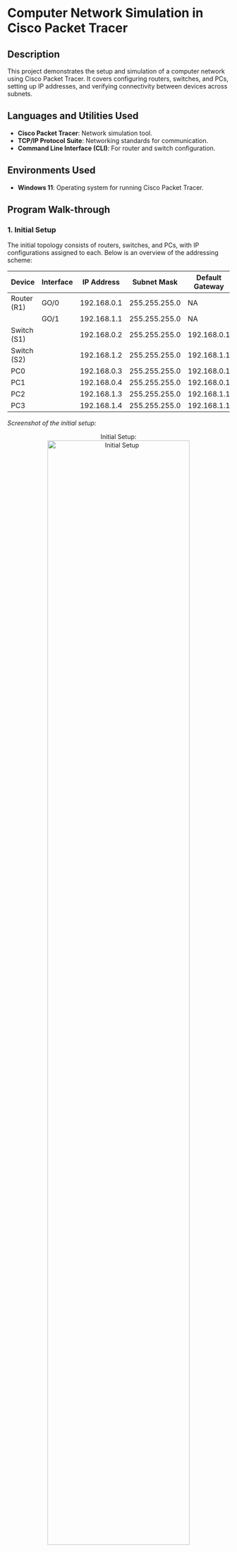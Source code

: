 # **Computer Network Simulation in Cisco Packet Tracer**

## **Description**
This project demonstrates the setup and simulation of a computer network using Cisco Packet Tracer. It covers configuring routers, switches, and PCs, setting up IP addresses, and verifying connectivity between devices across subnets.

## **Languages and Utilities Used**
- **Cisco Packet Tracer**: Network simulation tool.
- **TCP/IP Protocol Suite**: Networking standards for communication.
- **Command Line Interface (CLI)**: For router and switch configuration.

## **Environments Used**
- **Windows 11**: Operating system for running Cisco Packet Tracer.

## **Program Walk-through**

### **1. Initial Setup**
The initial topology consists of routers, switches, and PCs, with IP configurations assigned to each. Below is an overview of the addressing scheme:

| Device     | Interface | IP Address   | Subnet Mask     | Default Gateway |
|------------|-----------|--------------|-----------------|-----------------|
| Router (R1)| GO/0      | 192.168.0.1  | 255.255.255.0   | NA              |
|            | GO/1      | 192.168.1.1  | 255.255.255.0   | NA              |
| Switch (S1)|           | 192.168.0.2  | 255.255.255.0   | 192.168.0.1     |
| Switch (S2)|           | 192.168.1.2  | 255.255.255.0   | 192.168.1.1     |
| PC0        |           | 192.168.0.3  | 255.255.255.0   | 192.168.0.1     |
| PC1        |           | 192.168.0.4  | 255.255.255.0   | 192.168.0.1     |
| PC2        |           | 192.168.1.3  | 255.255.255.0   | 192.168.1.1     |
| PC3        |           | 192.168.1.4  | 255.255.255.0   | 192.168.1.1     |

*Screenshot of the initial setup:*  
<p align="center">
Initial Setup:  <br/>
<img src="https://imgur.com/TMCs9i3.png" height="80%" width="80%" alt="Initial Setup"/>
</p>

Connecting Devices
After setting up the topology, the devices were interconnected using copper straight-through cables to establish connections between PCs, switches, and routers. This ensures proper communication paths within the network.
Screenshot of the connected setup:
<p align="center">
<img src="https://imgur.com/xbeZNwa.png" height="80%" width="80%" alt="Connecting Devices"/>
</p>
---

### **2. Configuring the Router and Switch CLI**
The configuration commands for the router and switches include setting up IP addresses, enabling interfaces, and defining routing. Below are example commands for Router R1:

```plaintext
enable
configure terminal
interface g0/0
ip address 192.168.0.1 255.255.255.0
no shutdown
exit
interface g0/1
ip address 192.168.1.1 255.255.255.0
no shutdown
```


<h2>Screenshot of router CLI configuration:</h2>
<p align="center">
Router Configuration on interface G0/0:  <br/>
<img src="https://imgur.com/Qd7AqmC.png" height="80%" width="80%" alt="Router Configuration"/>
<img src="https://imgur.com/Oo5CVyY.png" height="80%" width="80%" alt="Router Configuration"/>
</p>

<h2>Similarly, the switches are configured to assign management IPs and enable VLANs if needed.</h2>

Screenshot of switch CLI configuration:
<p align="center">
Switch Configuration:

<h3>S1:</h3>
<img src="https://imgur.com/FJgE43b.png" height="80%" width="80%" alt="Switch Configuration"/>

<br/>
<br/>
<h3>S2:</h3>
<img src="https://imgur.com/lQnIMGu.png" height="80%" width="80%" alt="Switch Configuration"/>

</p>

---

### **3. Configuring PCs**
Each PC's IP settings were manually configured using the built-in IP configuration tool.
<p align="center">
<h4>PC0:</h4> <img src="https://imgur.com/JFsVC2c.png" height="80%" width="80%" alt="Configuring PCs"/> <br/>
<h4>PC1:</h4> <img src="https://imgur.com/bPUM3ty.png" height="80%" width="80%" alt="Configuring PCs"/> <br/>
<h4>PC2:</h4> <img src="https://imgur.com/fGADqtY.png" height="80%" width="80%" alt="Configuring PCs"/> <br/>
<h4>PC3:</h4> <img src="https://imgur.com/lHm53IK.png" height="80%" width="80%" alt="Configuring PCs"/> <br/>
</p>

Logical View:
<p align="center">
<img src="https://imgur.com/re0dmxK.png" height="80%" width="80%" alt="Configuring PCs"/> <br/>

</p>

---

### **4. Running the Simulation**
Using Packet Tracer's simulation mode, ICMP packets (ping requests) were sent between PCs across subnets. The packet flow was monitored to ensure proper routing and connectivity.

*Screenshot of simulation process:*  
<p align="center">
  <strong>Steps of the Simulation</strong><br/>

  <strong>PC0 Sends the Ping Request</strong><br/>
  At time <strong>0.000 seconds</strong>, PC0 generates an ICMP Echo Request packet (ping) and sends it to its default gateway, <strong>Router R1 (192.168.0.1)</strong>, via <strong>Switch S1</strong>.<br/>
  <img src="https://imgur.com/1L7zQOC.png" height="80%" width="80%" alt="Configuring PCs"/><br/><br/>

  <strong>Packet Travels from PC0 to Switch S1</strong><br/>
  At time <strong>0.001 seconds</strong>, the packet moves from PC0 to <strong>Switch S1 (192.168.0.2)</strong>.<br/>
  <img src="https://imgur.com/iuvMOVg.png" height="80%" width="80%" alt="Configuring PCs"/><br/><br/>

  <strong>Switch S1 Forwards the Packet to Router R1</strong><br/>
  At time <strong>0.002 seconds</strong>, Switch S1 identifies the packet’s destination and forwards it to <strong>Router R1 (192.168.0.1)</strong> via interface g0/0.<br/>
  <img src="https://imgur.com/JeAzdKb.png" height="80%" width="80%" alt="Configuring PCs"/><br/><br/>

  <strong>Router R1 Routes the Packet to Switch S2</strong><br/>
  At time <strong>0.003 seconds</strong>, Router R1 examines its routing table, determines that the destination IP is on the <strong>192.168.1.0/24 subnet</strong>, and forwards the packet to <strong>Switch S2 (192.168.1.2)</strong> via interface g0/1.<br/>
  <img src="https://imgur.com/FyzoVZM.png" height="80%" width="80%" alt="Configuring PCs"/><br/><br/>

  <strong>Packet Reaches PC3</strong><br/>
  At time <strong>0.004 seconds</strong>, Switch S2 delivers the ICMP Echo Request packet to <strong>PC2 (192.168.1.4)</strong>.<br/>
  <img src="https://imgur.com/QjntCoE.ong" height="80%" width="80%" alt="Configuring PCs"/><br/><br/>

  <strong>PC2 Sends the Ping Reply</strong><br/>
  PC2 responds with an ICMP Echo Reply packet, which begins its journey back to PC0.<br/>
  <img src="https://imgur.com/FyzoVZM.png" height="80%" width="80%" alt="Configuring PCs"/><br/><br/>

  <strong>Reply Packet Travels Back Through the Network</strong><br/>
  The Echo Reply follows the reverse path:<br/>
  - <strong>PC2 → Switch S2 → Router R1</strong><br/>
  <img src="https://imgur.com/JeAzdKb.png" height="80%" width="80%" alt="Configuring PCs"/><br/><br/>
  
  - <strong>Router R1 → Switch S1 → PC0</strong><br/>
  
  <img src="https://imgur.com/iuvMOVg.png" height="80%" width="80%" alt="Configuring PCs"/><br/><br/>

  <strong>Ping Successful</strong><br/>
  At time <strong>0.008 seconds</strong>, PC0 receives the Echo Reply, confirming that communication between the two devices is functional.<br/>
  <img src="https://imgur.com/jOODYo5.png" height="80%" width="80%" alt="Configuring PCs"/><br/><br/>

  <strong>Simulation Table</strong><br/>
  <img src="https://imgur.com/yAVVFHz.png" height="80%" width="80%" alt="Configuring PCs"/><br/><br/>


</p>


---

### **5. Troubleshooting**
During the simulation, troubleshooting steps involved:
- Verifying IP configuration on all devices.
- Checking routing table entries.
- Ensuring correct subnet masks and default gateway settings.

---

### **6. Simulation Complete**
All devices were able to communicate across the network, demonstrating a successful configuration.

---

Feel free to attach the images you've prepared into the placeholders (e.g., `./path/to/initial_setup_image.png`) in your GitHub repo. Let me know if you'd like me to help format any specific part further!
